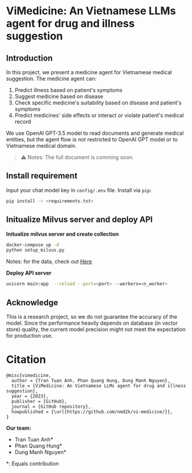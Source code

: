 # ViMedicine: An Vietnamese LLMs agent for drug and illness suggestion

## Introduction
In this project, we present a medicine agent for Vietnamese medical suggestion. 
The medicine agent can:
1. Predict illness based on patient's symptoms
2. Suggest medicine based on disease
3. Check specific medicine's suitability based on disease and patient's symptoms
4. Predict medicines' side effects or interact or violate patient's medical record

We use OpenAI GPT-3.5 model to read documents and generate medical entities, but the agent flow is not restricted to OpenAI GPT model or to Vietnamese medical domain.

> ⚠️ Notes: The full document is comming soon. 

## Install requirement
Input your chat model key in `config/.env` file.
Install via `pip`:
```bash
pip install -r <requirements.txt>
```

## Initualize Milvus server and deploy API
**Initualize milvus server and create collection**
```bash
docker-compose up -d
python setup_milvus.py
```
Notes: for the data, check out [Here](https://github.com/nmd2k/vi-medicine/releases/tag/data_v1)

**Deploy API server**
```bash
uvicorn main:app  --reload --port=<port> --workers=<n_worker>
```

## Acknowledge
This is a research project, so we do not guarantee the accuracy of the model.
Since the performance heavily depends on database (in vector store) quality, the current model precision might not meet the expectation for production use.

# Citation
```
@misc{vimedicine,
  author = {Tran Tuan Anh, Phan Quang Hung, Dung Manh Nguyen},
  title = {ViMedicine: An Vietnamese LLMs agent for drug and illness suggestion},
  year = {2023},
  publisher = {GitHub},
  journal = {GitHub repository},
  howpublished = {\url{https://github.com/nmd2k/vi-medicine/}},
}
```
**Our team:**
- Tran Tuan Anh*
- Phan Quang Hung*
- Dung Manh Nguyen*

*: Equals contribution